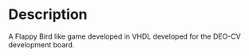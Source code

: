 # Description
A Flappy Bird like game developed in VHDL developed for the DEO-CV development board.
